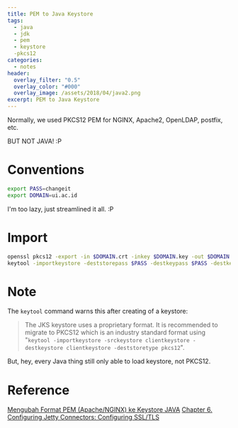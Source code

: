 ```yaml
---
title: PEM to Java Keystore
tags:
  - java
  - jdk
  - pem
  - keystore
  -pkcs12
categories:
  - notes
header:
  overlay_filter: "0.5"
  overlay_color: "#000"
  overlay_image: /assets/2018/04/java2.png
excerpt: PEM to Java Keystore
---
```

Normally, we used PKCS12 PEM for NGINX, Apache2, OpenLDAP, postfix, etc.

BUT NOT JAVA! :P

# Conventions

```bash
export PASS=changeit
export DOMAIN=ui.ac.id
```

I'm too lazy, just streamlined it all. :P

# Import

```bash
openssl pkcs12 -export -in $DOMAIN.crt -inkey $DOMAIN.key -out $DOMAIN.p12 -name $DOMAIN -passout pass:$PASS
keytool -importkeystore -deststorepass $PASS -destkeypass $PASS -destkeystore $DOMAIN.keystore -srckeystore $DOMAIN.p12 -srcstoretype PKCS12 -srcstorepass $PASS -alias $DOMAIN
```

# Note

The `keytool` command warns this after creating of a keystore:
> The JKS keystore uses a proprietary format. It is recommended to migrate to PKCS12 which is an industry standard format using "`keytool -importkeystore -srckeystore clientkeystore -destkeystore clientkeystore -deststoretype pkcs12`".

But, hey, every Java thing still only able to load keystore, not PKCS12.

# Reference

[Mengubah Format PEM (Apache/NGINX) ke Keystore JAVA](https://staff.blog.ui.ac.id/jp/2015/10/23/mengubah-format-pem-apachenginx-ke-keystore-java/)
[Chapter 6. Configuring Jetty Connectors: Configuring SSL/TLS](http://www.eclipse.org/jetty/documentation/current/configuring-ssl.html)
